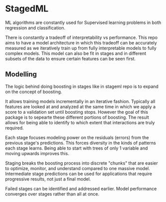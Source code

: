 # StagedML
ML algorithms are constantly used for Supervised learning problems in both regression and classification. 

There is constantly a tradeoff of interpretability vs performance. This repo aims to have a model architecture in which this tradeoff can be accurately measured as we iteratively train up from fully interpretable models to fully complex models. This model can also be fit in stages and in different subsets of the data to ensure certain features can be seen first.

## Modelling
The logic behind doing boosting in stages like in stageml repo is to expand on the concept of boosting.

It allows training models incrementally in an iterative fashion. Typically all features are looked at and analyzed at the same time in which we apply a score to a validation set until boosting stops. However the goal of this package is to sepearte these different portions of boosting. The result allows for being able to identify to which extent that interactions are truly required. 

Each stage focuses modeling power on the residuals (errors) from the previous stage's predictions. This forces diversity in the kinds of patterns each stage learns. Being able to start with trees of only 1 variable and moving upwards improves this.

Staging breaks the boosting process into discrete "chunks" that are easier to optimize, monitor, and understand compared to one massive model. Intermediate stage predictions can be used for applications that require progressive results, not just a final model.

Failed stages can be identified and addressed earlier. Model performance converges over stages rather than all at once.
